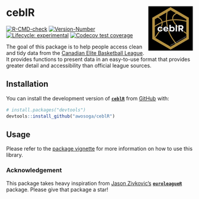 
<!-- README.md is generated from README.Rmd. Please edit that file -->

# ceblR <a href="https://awosoga.github.io/ceblR/"><img src="man/figures/logo.png" align="right" height="120" alt="ceblR website" /></a>

<!-- badges: start -->

[![R-CMD-check](https://github.com/awosoga/ceblR/actions/workflows/R-CMD-check.yaml/badge.svg)](https://github.com/awosoga/ceblR/actions/workflows/R-CMD-check.yaml)
[![Version-Number](https://img.shields.io/github/r-package/v/awosoga/ceblR?label=ceblR)](https://github.com/awosoga/ceblR)
[![Lifecycle:
experimental](https://img.shields.io/badge/lifecycle-experimental-orange.svg)](https://lifecycle.r-lib.org/articles/stages.html#experimental)
[![Codecov test
coverage](https://codecov.io/gh/awosoga/ceblR/branch/master/graph/badge.svg)](https://app.codecov.io/gh/awosoga/ceblR?branch=master)
<!-- badges: end -->

The goal of this package is to help people access clean and tidy data
from the [Canadian Elite Basketball League](https://www.cebl.ca/). It
provides functions to present data in an easy-to-use format that
provides greater detail and accessibility than official league sources.

## Installation

You can install the development version of
[**`ceblR`**](https://github.com/awosoga/ceblR) from
[GitHub](https://github.com/awosoga/ceblR) with:

``` r
# install.packages("devtools")
devtools::install_github("awosoga/ceblR")
```

## Usage

Please refer to the [package
vignette](https://awosoga.github.io/ceblR/articles/ceblR-how-to-use.html)
for more information on how to use this library.

### Acknowledgement

This package takes heavy inspiration from [Jason
Zivkovic’s](https://github.com/JaseZiv/)
[**`euroleagueR`**](https://github.com/JaseZiv/euroleagueR/) package.
Please give that package a star!
